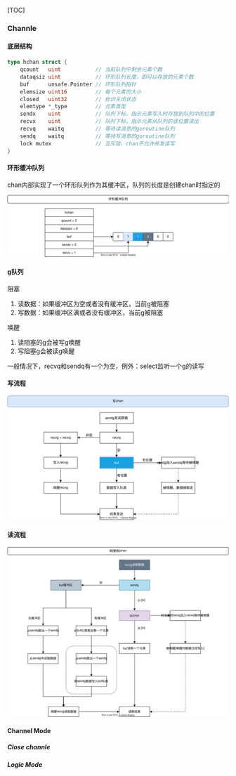 [TOC]

### Channle

#### 底层结构

```go
type hchan struct {
    qcount   uint           // 当前队列中剩余元素个数
    dataqsiz uint           // 环形队列长度，即可以存放的元素个数
    buf      unsafe.Pointer // 环形队列指针
    elemsize uint16         // 每个元素的大小
    closed   uint32         // 标识关闭状态
    elemtype *_type         // 元素类型
    sendx    uint           // 队列下标，指示元素写入时存放到队列中的位置
    recvx    uint           // 队列下标，指示元素从队列的该位置读出
    recvq    waitq          // 等待读消息的goroutine队列
    sendq    waitq          // 等待写消息的goroutine队列
    lock mutex              // 互斥锁，chan不允许并发读写
}
```

#### 环形缓冲队列

chan内部实现了一个环形队列作为其缓冲区，队列的长度是创建chan时指定的

![chan](./images/chan.svg)

#### g队列

阻塞

1. 读数据：如果缓冲区为空或者没有缓冲区，当前g被阻塞
2. 写数据：如果缓冲区满或者没有缓冲区，当前g被阻塞

唤醒

1. 读阻塞的g会被写g唤醒
2. 写阻塞g会被读g唤醒

一般情况下，recvq和sendq有一个为空，例外：select监听一个g的读写

#### 写流程

![写chan](./images/write_chan.svg)

#### 读流程

![读chan](./images/read_chan.svg)

#### Channel Mode

##### Close channle



##### Logic Mode